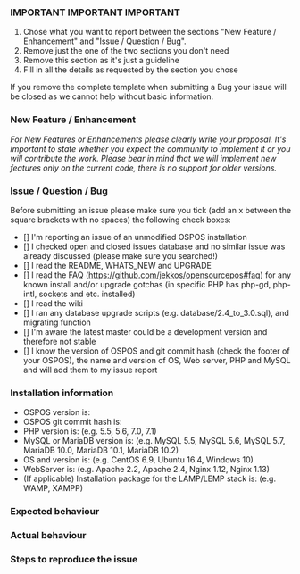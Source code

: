 ### IMPORTANT IMPORTANT IMPORTANT

1. Chose what you want to report between the sections "New Feature / Enhancement" and "Issue / Question / Bug".
2. Remove just the one of the two sections you don't need 
3. Remove this section as it's just a guideline
4. Fill in all the details as requested by the section you chose

If you remove the complete template when submitting a Bug your issue will be closed as we cannot help without basic information.


### New Feature / Enhancement

*For New Features or Enhancements please clearly write your proposal.
It's important to state whether you expect the community to implement it or you will contribute the work.
Please bear in mind that we will implement new features only on the current code, there is no support for older versions.*


### Issue / Question / Bug

Before submitting an issue please make sure you tick (add an x between the square brackets with no spaces) the following check boxes:

- [] I'm reporting an issue of an unmodified OSPOS installation
- [] I checked open and closed issues database and no similar issue was already discussed (please make sure you searched!)
- [] I read the README, WHATS_NEW and UPGRADE
- [] I read the FAQ (https://github.com/jekkos/opensourcepos#faq) for any known install and/or upgrade gotchas (in specific PHP has php-gd, php-intl, sockets and etc. installed)
- [] I read the wiki
- [] I ran any database upgrade scripts (e.g. database/2.4_to_3.0.sql), and migrating function
- [] I'm aware the latest master could be a development version and therefore not stable
- [] I know the version of OSPOS and git commit hash (check the footer of your OSPOS), the name and version of OS, Web server, PHP and MySQL and will add them to my issue report

### Installation information

- OSPOS version is:
- OSPOS git commit hash is: 
- PHP version is:   (e.g. 5.5, 5.6, 7.0, 7.1)
- MySQL or MariaDB version is:   (e.g. MySQL 5.5, MySQL 5.6, MySQL 5.7, MariaDB 10.0, MariaDB 10.1, MariaDB 10.2)
- OS and version is:   (e.g. CentOS 6.9, Ubuntu 16.4, Windows 10)
- WebServer is:   (e.g. Apache 2.2, Apache 2.4, Nginx 1.12, Nginx 1.13)
- (If applicable) Installation package for the LAMP/LEMP stack is:   (e.g. WAMP, XAMPP)

### Expected behaviour


### Actual behaviour


### Steps to reproduce the issue
